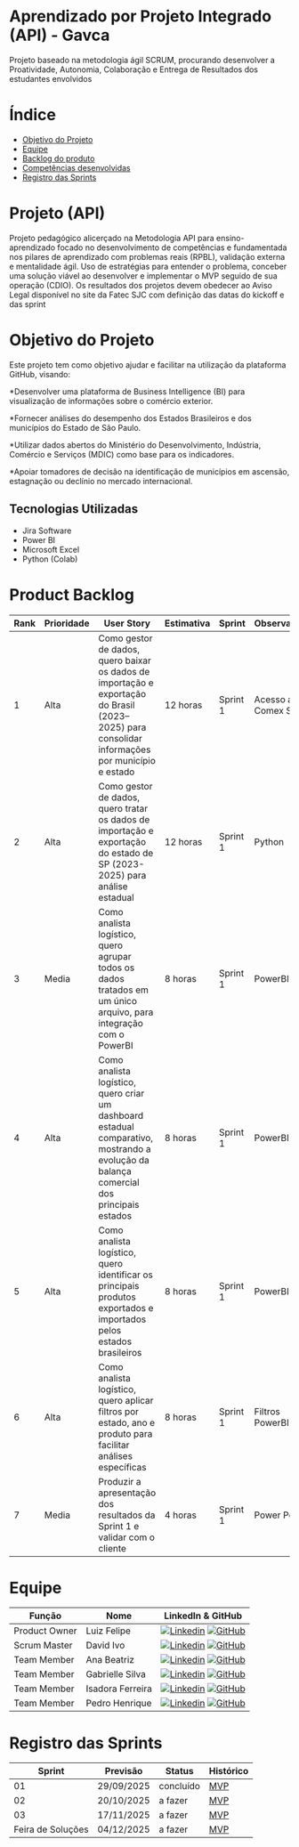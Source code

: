 # Aprendizado por Projeto Integrado (API) - Gavca

 Projeto baseado na metodologia ágil SCRUM, procurando desenvolver a Proatividade, Autonomia, Colaboração e Entrega de Resultados dos estudantes envolvidos

# Índice
* [Objetivo do Projeto](#objetivo-do-projeto)
* [Equipe](#Equipe)
* [Backlog do produto](#Product-Backlog)
* [Competências desenvolvidas](#competências-desenvolvidas)
* [Registro das Sprints](#Registro-das-Sprints)


# Projeto (API) 
Projeto pedagógico alicerçado na Metodologia API para ensino-aprendizado focado no desenvolvimento de competências e fundamentada nos pilares de aprendizado com problemas reais (RPBL), validação externa e mentalidade ágil. 
Uso de estratégias para entender o problema, conceber uma solução viável ao desenvolver e implementar o MVP seguido de sua operação (CDIO). 
Os resultados dos projetos devem obedecer ao Aviso Legal disponível no site da Fatec SJC com definição das datas do kickoff e das sprint

  


# Objetivo do Projeto
Este projeto tem como objetivo ajudar e facilitar na utilização da plataforma GitHub, visando:

*Desenvolver uma plataforma de Business Intelligence (BI) para visualização de informações sobre o comércio exterior.

*Fornecer análises do desempenho dos Estados Brasileiros e dos municípios do Estado de São Paulo.

*Utilizar dados abertos do Ministério do Desenvolvimento, Indústria, Comércio e Serviços (MDIC) como base para os indicadores.

*Apoiar tomadores de decisão na identificação de municípios em ascensão, estagnação ou declínio no mercado internacional.


## Tecnologias Utilizadas

* Jira Software
* Power BI
* Microsoft Excel
* Python (Colab)

# Product Backlog
| Rank | Prioridade | User Story                                                                                                                                      | Estimativa | Sprint   | Observações          |
| ---- | ---------- | ----------------------------------------------------------------------------------------------------------------------------------------------- | ---------- | -------- | -------------------- |
| 1    | Alta       | Como gestor de dados, quero baixar os dados de importação e exportação do Brasil (2023–2025) para consolidar informações por município e estado | 12 horas   | Sprint 1 | Acesso ao Comex Stat |
| 2    | Alta       | Como gestor de dados, quero tratar os dados de importação e exportação do estado de SP (2023-2025) para análise estadual                        | 12 horas   | Sprint 1 | Python               |
| 3    | Media      | Como analista logístico, quero agrupar todos os dados tratados em um único arquivo, para integração com o PowerBI                               | 8 horas    | Sprint 1 | PowerBI              |
| 4    | Alta       | Como analista logístico, quero criar um dashboard estadual comparativo, mostrando a evolução da balança comercial dos principais estados        | 8 horas    | Sprint 1 | PowerBI              |
| 5    | Alta       | Como analista logístico, quero identificar os principais produtos exportados e importados pelos estados brasileiros                             | 8 horas    | Sprint 1 | PowerBI              |
| 6    | Alta       | Como analista logístico, quero aplicar filtros por estado, ano e produto para facilitar análises específicas                                    | 8 horas    | Sprint 1 | Filtros PowerBI      |
| 7    | Media      | Produzir a apresentação dos resultados da Sprint 1 e validar com o cliente                                                                      | 4 horas    | Sprint 1 | Power Point          |




# Equipe
| Função | Nome | LinkedIn & GitHub |
|--------|------|------------------|
| Product Owner | Luiz Felipe | [![Linkedin](https://img.shields.io/badge/Linkedin-blue?style=flat-square&logo=Linkedin&logoColor=white)](https://www.linkedin.com/in/luiz-felipe-c-084620123/) [![GitHub](https://img.shields.io/badge/GitHub-111217?style=flat-square&logo=github&logoColor=white)](https://github.com/felipemassa03) |
| Scrum Master | David Ivo | [![Linkedin](https://img.shields.io/badge/Linkedin-blue?style=flat-square&logo=Linkedin&logoColor=white)](https://www.linkedin.com/in/isadora-ferreira-34603a332) [![GitHub](https://img.shields.io/badge/GitHub-111217?style=flat-square&logo=github&logoColor=white)](https://github.com/Isadora01if) |
| Team Member | Ana Beatriz | [![Linkedin](https://img.shields.io/badge/Linkedin-blue?style=flat-square&logo=Linkedin&logoColor=white)](http://linkedin.com/in/ana-beatriz-92b7b0328) [![GitHub](https://img.shields.io/badge/GitHub-111217?style=flat-square&logo=github&logoColor=white)](https://github.com/anabeatrizp1) |
| Team Member | Gabrielle Silva | [![Linkedin](https://img.shields.io/badge/Linkedin-blue?style=flat-square&logo=Linkedin&logoColor=white)](http://linkedin.com/in/gabrielle-silva-21752917b) [![GitHub](https://img.shields.io/badge/GitHub-111217?style=flat-square&logo=github&logoColor=white)](https://github.com/gabissilva172-spec) |
| Team Member | Isadora Ferreira | [![Linkedin](https://img.shields.io/badge/Linkedin-blue?style=flat-square&logo=Linkedin&logoColor=white)](https://www.linkedin.com/in/isadora-ferreira-34603a332) [![GitHub](https://img.shields.io/badge/GitHub-111217?style=flat-square&logo=github&logoColor=white)](https://github.com/Isadora01if) |
| Team Member | Pedro Henrique | [![Linkedin](https://img.shields.io/badge/Linkedin-blue?style=flat-square&logo=Linkedin&logoColor=white)](http://linkedin.com/in/pedro-henrique-0b1abb32b) [![GitHub](https://img.shields.io/badge/GitHub-111217?style=flat-square&logo=github&logoColor=white)](https://github.com/anabeatrizp1) |







  
# Registro das Sprints

| Sprint            | Previsão   | Status   | Histórico |
|-------------------|------------|----------|-----------|
| 01                | 29/09/2025 | concluído | [MVP](MVP/sp1.md)  |
| 02                | 20/10/2025 | a fazer  | [MVP](MVP/sp2.md)  |
| 03                | 17/11/2025 | a fazer  | [MVP](MVP/sp3.md)  |
| Feira de Soluções | 04/12/2025 | a fazer  | [MVP](#)  |






